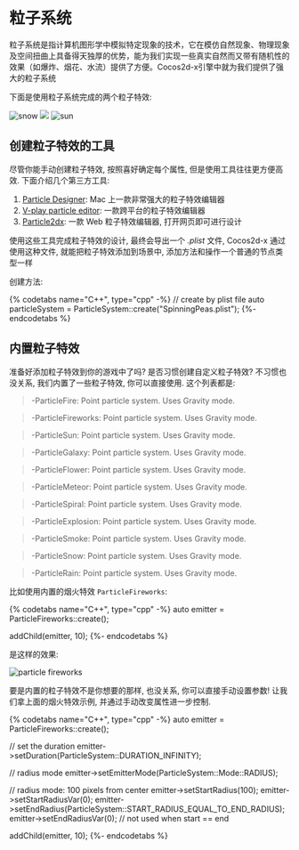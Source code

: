 # 粒子系统

粒子系统是指计算机图形学中模拟特定现象的技术，它在模仿自然现象、物理现象及空间扭曲上具备得天独厚的优势，能为我们实现一些真实自然而又带有随机性的效果（如爆炸、烟花、水流）提供了方便。Cocos2d-x引擎中就为我们提供了强大的粒子系统

下面是使用粒子系统完成的两个粒子特效:

![](../../en/other_node_types/other_node_types-img/particle1.png "snow") ![](../../en/basic_concepts/basic_concepts-img/smallSpacer.png "") ![](../../en/other_node_types/other_node_types-img/particle3.png "sun")

## 创建粒子特效的工具

尽管你能手动创建粒子特效, 按照喜好确定每个属性, 但是使用工具往往更方便高效. 下面介绍几个第三方工具:

1. [Particle Designer](https://71squared.com/particledesigner):  Mac 上一款非常强大的粒子特效编辑器
2. [V-play particle editor](http://v-play.net/2014/02/v-play-particle-editor-for-cocos2d-and-v-play/): 一款跨平台的粒子特效编辑器
3. [Particle2dx](http://www.effecthub.com/particle2dx): 一款 Web 粒子特效编辑器, 打开网页即可进行设计

使用这些工具完成粒子特效的设计, 最终会导出一个 _.plist_ 文件, Cocos2d-x 通过使用这种文件, 就能把粒子特效添加到场景中, 添加方法和操作一个普通的节点类型一样

创建方法:

{% codetabs name="C++", type="cpp" -%}
// create by plist file
auto particleSystem = ParticleSystem::create("SpinningPeas.plist");
{%- endcodetabs %}

## 内置粒子特效

准备好添加粒子特效到你的游戏中了吗? 是否习惯创建自定义粒子特效? 不习惯也没关系, 我们内置了一些粒子特效, 你可以直接使用. 这个列表都是:

  >-ParticleFire: Point particle system. Uses Gravity mode.

  >-ParticleFireworks: Point particle system. Uses Gravity mode.

  >-ParticleSun: Point particle system. Uses Gravity mode.

  >-ParticleGalaxy: Point particle system. Uses Gravity mode.

  >-ParticleFlower: Point particle system. Uses Gravity mode.

  >-ParticleMeteor: Point particle system. Uses Gravity mode.

  >-ParticleSpiral: Point particle system. Uses Gravity mode.

  >-ParticleExplosion: Point particle system. Uses Gravity mode.

  >-ParticleSmoke: Point particle system. Uses Gravity mode.

  >-ParticleSnow: Point particle system. Uses Gravity mode.

  >-ParticleRain: Point particle system. Uses Gravity mode.

比如使用内置的烟火特效 `ParticleFireworks`:

{% codetabs name="C++", type="cpp" -%}
auto emitter = ParticleFireworks::create();

addChild(emitter, 10);
{%- endcodetabs %}

是这样的效果:

![](../../en/other_node_types/other_node_types-img/particle2.png "particle fireworks")

要是内置的粒子特效不是你想要的那样, 也没关系, 你可以直接手动设置参数! 让我们拿上面的烟火特效示例, 并通过手动改变属性进一步控制.

{% codetabs name="C++", type="cpp" -%}
auto emitter = ParticleFireworks::create();

// set the duration
emitter->setDuration(ParticleSystem::DURATION_INFINITY);

// radius mode
emitter->setEmitterMode(ParticleSystem::Mode::RADIUS);

// radius mode: 100 pixels from center
emitter->setStartRadius(100);
emitter->setStartRadiusVar(0);
emitter->setEndRadius(ParticleSystem::START_RADIUS_EQUAL_TO_END_RADIUS);
emitter->setEndRadiusVar(0);    // not used when start == end

addChild(emitter, 10);
{%- endcodetabs %}

<!--### Creating Particles
Building your own _particle effects_ is a rather complex process of setting
properties to achieve the desired effects. There are a lot of properties so let's
get familiar with some of the most basic ones. Don't worry, just keep this as a
reference to refer back to! Basic _particle_ properties include:

  >-startSize: Start size of the particles in pixels.

  >-endSize: Use kCCParticleStartSizeEqualToEndSize if you want that the start size == end size.

  >-startColor: (a ccColor4F).

  >-endColor: (a ccColor4F).

  >-life: time to live of the particles in seconds.

  >-angle: (a float). Starting degrees of the particle.

  >-positon: (a Vec2).

  >-centerOfGravity: (a Point).

Besides the properties each _particle_ has, the _particle system_ itself also has
properties that can be changed to achieve your desired effects. Some of these
include:

  >-emissionRate: How many particle are emitted per second?

  >-duration: How many seconds does the particle system live? Use kCCParticleDurationInfinity for infinity.

  >-blendFunc: The OpenGL blending function used for the system. (a ccBlendFunc).

  >-positionType: Use kCCPositionTypeFree (default one) for moving particles freely.
  Or use kCCPositionTypeGrouped to move them in a group.

  >-texture: The texture used for the particles. (a Texture2D).

### Particle System Modes
_Particle systems_ have two modes of operation. _Gravity Mode_ and _Radius Mode_.

#### Gravity Mode
_Gravity Mode_ lets particles fly toward or away from a center point. It's strength
is that it allows very dynamic, organic effects.

![](other_node_types-img/particle6.png "Gravity Mode")

_Gravity Mode_ only has a few properties that you can change. They are:

  >-gravity: The gravity of the particle system.

  >-speed: The speed at which the particles are emitted.

  >-speedVar: The speed variance.

  >-tangencialAccel: The tangential acceleration of the particles.

  >-tangencialAccelVar: The tangential acceleration variance.

  >-radialAccel: The radial acceleration of the particles.

  >-radialAccelVar: The radial acceleration variance.

#### Radius Mode
_Radius Mode_ causes particles to rotate in a circle. It also allows you to create
spiral effects with particles either rushing inward or rotating outward.

![](other_node_types-img/particle5.png "Radius Mode")

_Radius Mode_ only has a few properties that you can change. They are:

  >-startRadius: The starting radius of the particles

  >-startRadiusVar: The starting radius variance

  >-endRadius: The ending radius of the particles.

  >-endRadiusVar: The ending radius variance

  >-rotatePerSecond: Number of degrees to rotate a particle around the source pos per second.

  >-rotatePerSecondVar: Number of degrees variance.

This all sounds really complicated but the fact that the code is simple helps to
clarify these concepts. Let's take a look at an example to tie everything together:
```cpp
//Create by plist file
auto particleSystem = ParticleSystem::create("SpinningPeas.plist");

// set the duration
particleSystem->setDuration(ParticleSystem::DURATION_INFINITY);

// radius mode
particleSystem->setEmitterMode(ParticleSystem::Mode::RADIUS);

// radius mode: 100 pixels from center
particleSystem->setStartRadius(100);
particleSystem->setStartRadiusVar(0);
particleSystem->setEndRadius(ParticleSystem::START_RADIUS_EQUAL_TO_END_RADIUS);
particleSystem->setEndRadiusVar(0);    // not used when start == end

// radius mode: degrees per second
// 45 * 4 seconds of life = 180 degrees
particleSystem->setRotatePerSecond(45);
particleSystem->setRotatePerSecondVar(0);
```
![](other_node_types-img/particle4.png)

** JASON - Replace the above screenshot with example from chapter 7 demo code
-->
